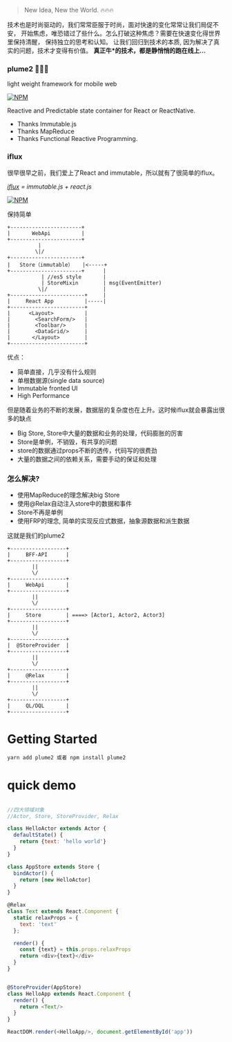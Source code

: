 > New Idea, New the World. 🔥🔥🔥

技术也是时尚驱动的，我们常常臣服于时尚，面对快速的变化常常让我们局促不安，
开始焦虑，唯恐错过了些什么。怎么打破这种焦虑？需要在快速变化得世界里保持清醒，
保持独立的思考和认知。
让我们回归到技术的本质, 因为解决了真实的问题，技术才变得有价值。
**真正牛*的技术，都是静悄悄的跑在线上...**

### plume2 🚀🚀🚀
light weight framework for mobile web

[![NPM](https://nodei.co/npm/plume2.png?downloads=true&downloadRank=true&stars=true)](https://nodei.co/npm/plume2)

Reactive and Predictable state container  for React or ReactNative.

* Thanks Immutable.js
* Thanks MapReduce
* Thanks Functional Reactive Programming.



### iflux
很早很早之前，我们爱上了React and immutable，所以就有了很简单的iflux。

*[iflux](https://github.com/QianmiOpen/iflux) = immutable.js + react.js*

[![NPM](https://nodei.co/npm/iflux.png?downloads=true&downloadRank=true&stars=true)](https://nodei.co/npm/iflux)


保持简单
```
+-----------------------+
|       WebApi          |
+-----------------------+
          |  
         \|/
+-----------------------+
|   Store（immutable）   |<-----+
+-----------------------+      |
           | //es5 style       |
           | StoreMixin        | msg(EventEmitter)
          \|/                  |
+------------------------+     |
|     React App          |-----|
+------------------------+
|      <Layout>          |
|        <SearchForm/>   |
|        <Toolbar/>      |
|        <DataGrid/>     |
|       </Layout>        |
+------------------------+
```

优点：
* 简单直接，几乎没有什么规则
* 单根数据源(single data source)
* Immutable fronted UI
* High Performance

但是随着业务的不断的发展，数据层的复杂度也在上升。这时候iflux就会暴露出很多的缺点
* Big Store, Store中大量的数据和业务的处理，代码膨胀的厉害
* Store是单例，不销毁，有共享的问题
* store的数据通过props不断的透传，代码写的很费劲
* 大量的数据之间的依赖关系，需要手动的保证和处理

### 怎么解决?
* 使用MapReduce的理念解决big Store
* 使用@Relax自动注入store中的数据和事件
* Store不再是单例
* 使用FRP的理念, 简单的实现反应式数据，抽象源数据和派生数据


这就是我们的plume2

```text
+------------------+
|     BFF-API      |
+------------------+
        ||
        \/
+------------------+
|     WebApi       |
+------------------+
        ||
        \/
+------------------+
|     Store        | ====> [Actor1, Actor2, Actor3]
+------------------+
        ||
        \/
+------------------+
|  @StoreProvider  |
+------------------+
        ||
        \/
+------------------+
|     @Relax       |
+------------------+
        ||
        \/
+------------------+
|     QL/DQL       |
+------------------+
```

# Getting Started

```sh
yarn add plume2 或者 npm install plume2
```

# quick demo
```js

//四大领域对象
//Actor, Store, StoreProvider, Relax

class HelloActor extends Actor {
  defaultState() {
    return {text: 'hello world'}
  }
}

class AppStore extends Store {
  bindActor() {
    return [new HelloActor]
  }
}

@Relax
class Text extends React.Component {
  static relaxProps = {
    text: 'text'
  };

  render() {
    const {text} = this.props.relaxProps
    return <div>{text}</div>
  }
}


@StoreProvider(AppStore)
class HelloApp extends React.Component {
  render() {
    return <Text/>
  }
}

ReactDOM.render(<HelloApp/>, document.getElementById('app'))
```
